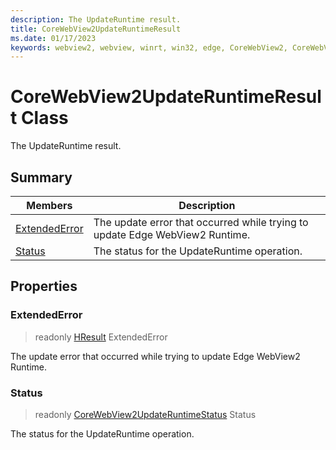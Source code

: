 ```yaml
---
description: The UpdateRuntime result.
title: CoreWebView2UpdateRuntimeResult
ms.date: 01/17/2023
keywords: webview2, webview, winrt, win32, edge, CoreWebView2, CoreWebView2Controller, browser control, edge html, CoreWebView2UpdateRuntimeResult
---
```


# CoreWebView2UpdateRuntimeResult Class



The UpdateRuntime result.

## Summary

Members|Description
--|--
[ExtendedError](#extendederror) | The update error that occurred while trying to update Edge WebView2 Runtime.
[Status](#status) | The status for the UpdateRuntime operation.

## Properties

### ExtendedError

> readonly  [HResult](/uwp/api/Windows.Foundation.HResult) ExtendedError

The update error that occurred while trying to update Edge WebView2 Runtime.

### Status

> readonly  [CoreWebView2UpdateRuntimeStatus](corewebview2updateruntimestatus.md) Status

The status for the UpdateRuntime operation.




